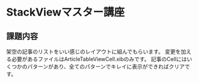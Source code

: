 # StackViewマスター講座

## 課題内容
架空の記事のリストをいい感じのレイアウトに組んでもらいます。
変更を加える必要があるファイルはArticleTableViewCell.xibのみです。
記事のCellにはいくつかのパターンがあり、全てのパターンでキレイに表示ができればクリアです。

